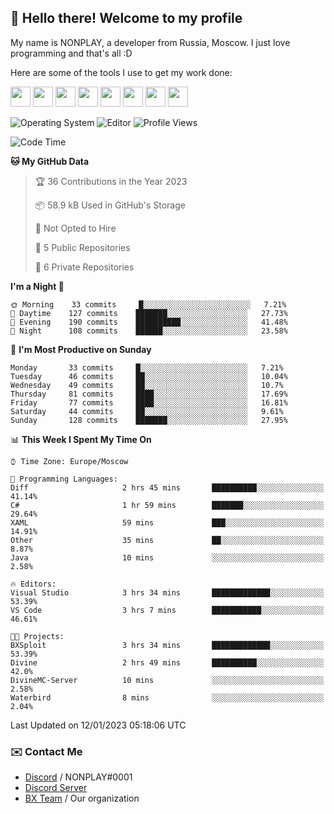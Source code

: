 ## :wave: Hello there! Welcome to my profile

My name is NONPLAY, a developer from Russia, Moscow. I just love programming and that's all :D

Here are some of the tools I use to get my work done:

<kbd><img height="32" src="https://img.icons8.com/color/2x/visual-studio-code-2019.png"></kbd>
<kbd><img height="32" src="https://img.icons8.com/color/2x/linux.png"></kbd>
<kbd><img height="32" src="https://img.icons8.com/fluent/2x/console.png"></kbd>
<kbd><img height="32" src="https://img.icons8.com/color/2x/open-source.png"></kbd>
<kbd><img height="32" src="https://img.icons8.com/color/2x/git.png"></kbd>
<kbd><img height="32" src="https://img.icons8.com/color/2x/nginx.png"></kbd>
<a href="?#gh-light-mode-only"><kbd><img height="32" src="https://img.icons8.com/metro/2x/mysql.png"></kbd></a>
<a href="?#gh-dark-mode-only"><kbd><img height="32" src="https://img.icons8.com/FFFFFF/metro/2x/mysql.png"></kbd></a>

![Operating System](https://img.shields.io/badge/OS-Windows%2010%20Pro-informational?style=for-the-badge&logo=Windows&logoColor=white&color=007ec6)
![Editor](https://img.shields.io/badge/Editor-VS%20Code-informational?style=for-the-badge&logo=Visual%20Studio%20Code&logoColor=white&color=007ec6)
![Profile Views](https://komarev.com/ghpvc/?username=NONPLAYT&color=blue&style=for-the-badge)

<!--START_SECTION:waka-->
![Code Time](http://img.shields.io/badge/Code%20Time-38%20hrs%2033%20mins-blue)

**🐱 My GitHub Data** 

> 🏆 36 Contributions in the Year 2023
 > 
> 📦 58.9 kB Used in GitHub's Storage 
 > 
> 🚫 Not Opted to Hire
 > 
> 📜 5 Public Repositories 
 > 
> 🔑 6 Private Repositories  
 > 
**I'm a Night 🦉** 

```text
🌞 Morning    33 commits     █░░░░░░░░░░░░░░░░░░░░░░░░   7.21% 
🌆 Daytime    127 commits    ███████░░░░░░░░░░░░░░░░░░   27.73% 
🌃 Evening    190 commits    ██████████░░░░░░░░░░░░░░░   41.48% 
🌙 Night      108 commits    ██████░░░░░░░░░░░░░░░░░░░   23.58%

```
📅 **I'm Most Productive on Sunday** 

```text
Monday       33 commits     █░░░░░░░░░░░░░░░░░░░░░░░░   7.21% 
Tuesday      46 commits     ██░░░░░░░░░░░░░░░░░░░░░░░   10.04% 
Wednesday    49 commits     ██░░░░░░░░░░░░░░░░░░░░░░░   10.7% 
Thursday     81 commits     ████░░░░░░░░░░░░░░░░░░░░░   17.69% 
Friday       77 commits     ████░░░░░░░░░░░░░░░░░░░░░   16.81% 
Saturday     44 commits     ██░░░░░░░░░░░░░░░░░░░░░░░   9.61% 
Sunday       128 commits    ███████░░░░░░░░░░░░░░░░░░   27.95%

```


📊 **This Week I Spent My Time On** 

```text
⌚︎ Time Zone: Europe/Moscow

💬 Programming Languages: 
Diff                     2 hrs 45 mins       ██████████░░░░░░░░░░░░░░░   41.14% 
C#                       1 hr 59 mins        ███████░░░░░░░░░░░░░░░░░░   29.64% 
XAML                     59 mins             ███░░░░░░░░░░░░░░░░░░░░░░   14.91% 
Other                    35 mins             ██░░░░░░░░░░░░░░░░░░░░░░░   8.87% 
Java                     10 mins             ░░░░░░░░░░░░░░░░░░░░░░░░░   2.58%

🔥 Editors: 
Visual Studio            3 hrs 34 mins       █████████████░░░░░░░░░░░░   53.39% 
VS Code                  3 hrs 7 mins        ███████████░░░░░░░░░░░░░░   46.61%

🐱‍💻 Projects: 
BXSploit                 3 hrs 34 mins       █████████████░░░░░░░░░░░░   53.39% 
Divine                   2 hrs 49 mins       ██████████░░░░░░░░░░░░░░░   42.0% 
DivineMC-Server          10 mins             ░░░░░░░░░░░░░░░░░░░░░░░░░   2.58% 
Waterbird                8 mins              ░░░░░░░░░░░░░░░░░░░░░░░░░   2.04%

```


 Last Updated on 12/01/2023 05:18:06 UTC
<!--END_SECTION:waka-->

### ✉️ Contact Me

- [Discord](https://discord.com/users/597087584090587177) / NONPLAY#0001
- [Discord Server](https://discord.gg/p7cxhw7E2M)
- [BX Team](https://github.com/BX-Team) / Our organization

